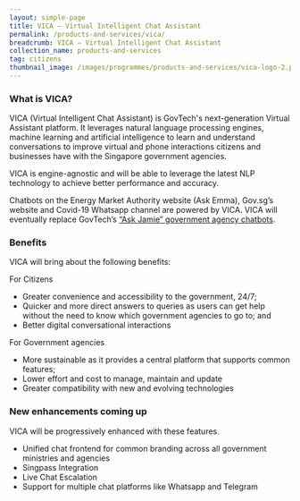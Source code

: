 ```yaml
---
layout: simple-page
title: VICA – Virtual Intelligent Chat Assistant
permalink: /products-and-services/vica/
breadcrumb: VICA – Virtual Intelligent Chat Assistant
collection_name: products-and-services
tag: citizens
thumbnail_image: /images/programmes/products-and-services/vica-logo-2.png
---
```

### **What is VICA?**

VICA (Virtual Intelligent Chat Assistant) is GovTech's next-generation Virtual Assistant platform. It leverages natural language processing engines, machine learning and artificial intelligence to learn and understand conversations to improve virtual and phone interactions citizens and businesses have with the Singapore government agencies. 
 
VICA is engine-agnostic and will be able to leverage the latest NLP technology to achieve better performance and accuracy.

Chatbots on the Energy Market Authority website (Ask Emma), Gov.sg’s website and Covid-19 Whatsapp channel are powered by VICA. VICA will eventually replace GovTech’s [“Ask Jamie” government agency chatbots](https://www.tech.gov.sg/products-and-services/ask-jamie).

### **Benefits**

VICA will bring about the following benefits:

For Citizens
* Greater convenience and accessibility to the government, 24/7;
* Quicker and more direct answers to queries as users can get help without the need to know which government agencies to go to; and
* Better digital conversational interactions

For Government agencies
* More sustainable as it provides a central platform that supports common features;
* Lower effort and cost to manage, maintain and update
* Greater compatibility with new and evolving technologies

### **New enhancements coming up**

VICA will be progressively enhanced with these features.

* Unified chat frontend for common branding across all government ministries and agencies
* Singpass Integration
* Live Chat Escalation
* Support for multiple chat platforms like Whatsapp and Telegram